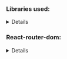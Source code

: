 

### Libraries used:
<details>

```javascript
> react-router-dom
> fontawesome
> {dateRange} from 'react-date-range';
> {format} from 'date-fns';

```
</details>

### React-router-dom:

<details>

```javascript
      import {useNavigate, useLocation} from 'react-router-dom';

- Search button handleSearch:
      const navigate = useNavigate();
      const handleSearch = () => {
        navigate("/hotels", {state: {destination, date, options}})
      }

- In the result pages:
      const location = useLocation();



```
</details>
